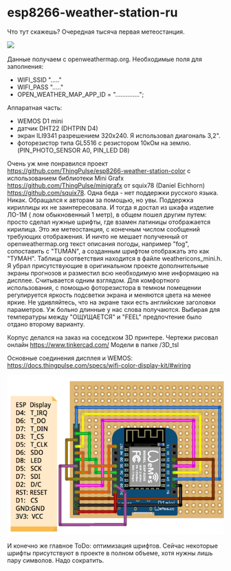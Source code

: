 # esp8266-weather-station-ru
Что тут скажешь? Очередная тысяча первая метеостанция.

<img src="img/5_1_1.jpg">

Данные получаем с openweathermap.org. 
Необходимые поля для заполнения:

- WIFI_SSID "....."
- WIFI_PASS "....."
- OPEN_WEATHER_MAP_APP_ID = "..............";

Аппаратная часть:
- WEMOS D1 mini
- датчик DHT22 (DHTPIN D4)
- экран ILI9341 разрешением 320х240. Я использовал диагональ 3,2".
- фоторезистор типа GL5516 с резистором 10кОм на землю. (PIN_PHOTO_SENSOR A0, PIN_LED D8)

Очень уж мне понравился проект https://github.com/ThingPulse/esp8266-weather-station-color 
с использованием библиотеки Mini Grafx https://github.com/ThingPulse/minigrafx от squix78 (Daniel Eichhorn) https://github.com/squix78.
Одна беда - нет поддержки русского языка. Никак. Обращался к авторам за помощью, но увы. Поддержка кириллицы их не заинтересовала.
И тогда я достал из шкафа изделие ЛО-1М ( лом обыкновенный 1 метр), в общем пошел другим путем: просто сделал нужные шрифты, где взамен латиницы отображается кирилица. 
Это же метеостанция, с конечным числом сообщений требующих отображения. И ничто не мешает полученный от openweathermap.org текст описания погоды, например "fog", сопоставить с "TUMAN", а созданным шрифтом отображать это как "ТУМАН".
Таблица соответствия находится в файле weathericons_mini.h.
Я убрал присутствующие в оригинальном проекте дополнительные экраны прогнозов и разместил всю необходимую мне информацию на дисплее. 
Считывается одним взглядом.
Для комфортного использования, с помощью фоторезистора в темном помещении регулируется яркость подсветки экрана и меняются цвета на менее яркие.
Не удивляйтесь, что на экране таки есть английские заголовки параметров. Уж больно длинные у нас слова получаются. Выбирая для температуры между "ОЩУЩАЕТСЯ" и "FEEL" предпочтение было отдано второму варианту.

Корпус делался на заказ на соседском 3D принтере. 
Чертежи рисовал онлайн https://www.tinkercad.com/
Модели в папке /3D_tsl

Основные соединения дисплея и WEMOS: https://docs.thingpulse.com/specs/wifi-color-display-kit/#wiring

<img src="img/4_1_1.png">

И конечно же главное ToDo: оптимизация шрифтов. Сейчас некоторые шрифты присутствуют в проекте в полном объеме, хотя нужны лишь пару символов. Надо сократить.
